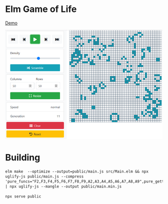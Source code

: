 # Elm Game of Life

[Demo](http://wiry-steel.surge.sh/)

![Demo screenshot](screenshot.png "Demo screenshot")

# Building

	elm make  --optimize --output=public/main.js src/Main.elm && npx uglify-js public/main.js --compress 'pure_funcs="F2,F3,F4,F5,F6,F7,F8,F9,A2,A3,A4,A5,A6,A7,A8,A9",pure_getters,keep_fargs=false,unsafe_comps,unsafe' | npx uglify-js --mangle --output public/main.min.js
	
	npx serve public
